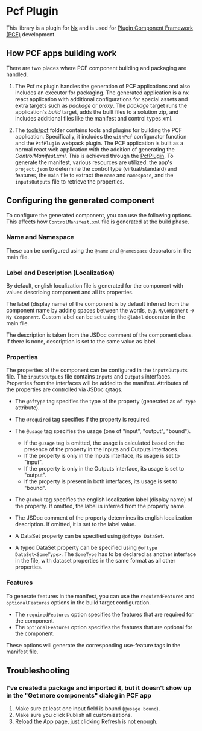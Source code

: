# Pcf Plugin

This library is a plugin for [Nx](https://nx.dev) and is used for [Plugin Component Framework (PCF)](https://docs.microsoft.com/en-us/powerapps/developer/component-framework/overview) development.

## How PCF apps building work

There are two places where PCF component building and packaging are handled.

1. The Pcf nx plugin handles the generation of PCF applications and also includes an executor for packaging. The generated application is a nx react application with additional configurations for special assets and extra targets such as _package_ or _proxy_. The _package_ target runs the application's _build_ target, adds the built files to a solution zip, and includes additional files like the manifest and control types xml.

2. The [tools/pcf](../../tools/pcf) folder contains tools and plugins for building the PCF application. Specifically, it includes the `withPcf` configurator function and the `PcfPlugin` webpack plugin. The PCF application is built as a normal react web application with the addition of generating the _ControlManifest.xml_. This is achieved through the [PcfPlugin](../../tools/pcf/webpack.pcf.plugin.js). To generate the manifest, various resources are utilized: the app's `project.json` to determine the control type (virtual/standard) and features, the `main` file to extract the `name` and `namespace`, and the `inputsOutputs` file to retrieve the properties.

## Configuring the generated component

To configure the generated component, you can use the following options. This affects how `ControlManifest.xml` file is generated at the build phase.

### Name and Namespace

These can be configured using the `@name` and `@namespace` decorators in the main file.

### Label and Description (Localization)

By default, english localization file is generated for the component with values describing component and all its properties.

The label (display name) of the component is by default inferred from the component name by adding spaces between the words, e.g. `MyComponent` -> `My Component`. Custom label can be set using the `@label` decorator in the main file.

The description is taken from the JSDoc comment of the component class. If there is none, description is set to the same value as label.

### Properties

The properties of the component can be configured in the `inputsOutputs` file. The `inputsOutputs` file contains `Inputs` and `Outputs` interfaces. Properties from the interfaces will be added to the manifest. Attributes of the properties are controlled via JSDoc @tags.

- The `@oftype` tag specifies the type of the property (generated as `of-type` attribute).
- The `@required` tag specifies if the property is required.
- The `@usage` tag specifies the usage (one of "input", "output", "bound").
  - If the `@usage` tag is omitted, the usage is calculated based on the presence of the property in the Inputs and Outputs interfaces.
  - If the property is only in the Inputs interface, its usage is set to "input".
  - If the property is only in the Outputs interface, its usage is set to "output".
  - If the property is present in both interfaces, its usage is set to "bound".
- The `@label` tag specifies the english localization label (display name) of the property. If omitted, the label is inferred from the property name.

- The JSDoc comment of the property determines its english localization description. If omitted, it is set to the label value.

- A DataSet property can be specified using `@oftype DataSet`.

- A typed DataSet property can be specified using `@oftype DataSet<SomeType>`. The `SomeType` has to be declared as another interface in the file, with dataset properties in the same format as all other properties.

### Features

To generate features in the manifest, you can use the `requiredFeatures` and `optionalFeatures` options in the build target configuration.

- The `requiredFeatures` option specifies the features that are required for the component.
- The `optionalFeatures` option specifies the features that are optional for the component.

These options will generate the corresponding use-feature tags in the manifest file.

## Troubleshooting

### I've created a package and imported it, but it doesn't show up in the "Get more components" dialog in PCF app

1. Make sure at least one input field is bound (`@usage bound`).
2. Make sure you click Publish all customizations.
3. Reload the App page, just clicking Refresh is not enough.
